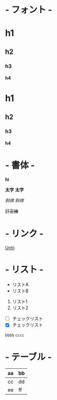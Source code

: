 # - フォント -

# h1
## h2
### h3
#### h4

<h1>h1</h1>
<h2>h2</h2>
<h3>h3</h3>
<h4>h4</h4>

# - 書体 -

**hi**

**太字**
__太字__

*斜体*
_斜体_

~~訂正線~~

# - リンク -

[Untii](https://twitter.com/Casey_NeIson)

# - リスト -

- リストA
- リストB

1. リスト1
2. リスト2

- [ ] チェックリスト 
- [x] チェックリスト

`bbbb` `cccc`

# - テーブル -

| aa | bb |
|----|----|
| cc | dd |
| ee | ff |
